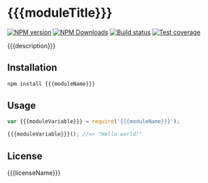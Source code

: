 # {{{moduleTitle}}}

[![NPM version][npm-image]][npm-url]
[![NPM Downloads][downloads-image]][downloads-url]
[![Build status][travis-image]][travis-url]
[![Test coverage][coveralls-image]][coveralls-url]

{{{description}}}

## Installation

```sh
npm install {{{moduleName}}}
```

## Usage

```js
var {{{moduleVariable}}} = require('{{{moduleName}}}');

{{{moduleVariable}}}(); //=> "Hello world!"
```

## License

{{{licenseName}}}

[npm-image]: https://img.shields.io/npm/v/{{{moduleName}}}.svg?style=flat
[npm-url]: https://npmjs.org/package/{{{moduleName}}}
[travis-image]: https://img.shields.io/travis/{{{username}}}/{{{moduleName}}}.svg?style=flat
[travis-url]: https://travis-ci.org/{{{username}}}/{{{moduleName}}}
[coveralls-image]: https://img.shields.io/coveralls/{{{username}}}/{{{moduleName}}}.svg?style=flat
[coveralls-url]: https://coveralls.io/r/{{{username}}}/{{{moduleName}}}?branch=master
[downloads-image]: https://img.shields.io/npm/dm/{{{moduleName}}}.svg?style=flat
[downloads-url]: https://npmjs.org/package/{{{moduleName}}}
